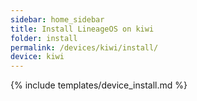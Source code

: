 ```yaml
---
sidebar: home_sidebar
title: Install LineageOS on kiwi
folder: install
permalink: /devices/kiwi/install/
device: kiwi
---
```

{% include templates/device_install.md %}
